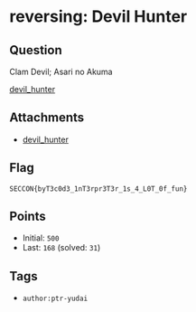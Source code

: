 # reversing: Devil Hunter
## Question
Clam Devil; Asari no Akuma

[devil_hunter](files)

## Attachments
- [devil_hunter](files)

## Flag
```
SECCON{byT3c0d3_1nT3rpr3T3r_1s_4_L0T_0f_fun}
```

## Points
- Initial: `500`
- Last: `168` (solved: `31`)

## Tags
- `author:ptr-yudai`
    